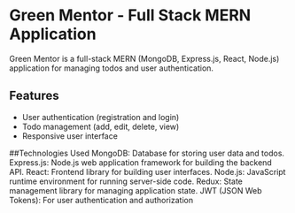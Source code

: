 # Green Mentor - Full Stack MERN Application

Green Mentor is a full-stack MERN (MongoDB, Express.js, React, Node.js) application for managing todos and user authentication.

## Features

- User authentication (registration and login)
- Todo management (add, edit, delete, view)
- Responsive user interface

##Technologies Used
MongoDB: Database for storing user data and todos.
Express.js: Node.js web application framework for building the backend API.
React: Frontend library for building user interfaces.
Node.js: JavaScript runtime environment for running server-side code.
Redux: State management library for managing application state.
JWT (JSON Web Tokens): For user authentication and authorization
